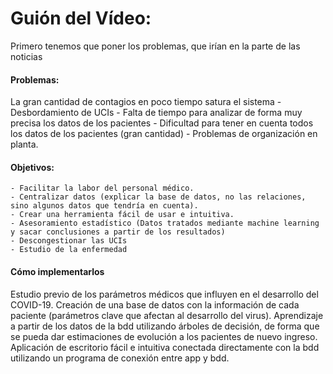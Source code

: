 # Guión del Vídeo:
Primero tenemos que poner los problemas, que irían en la parte de las noticias 

#### Problemas:
La gran cantidad de contagios en poco tiempo satura el sistema
    - Desbordamiento de UCIs
    - Falta de tiempo para analizar de forma muy precisa los datos de los pacientes
    - Dificultad para tener en cuenta todos los datos de los pacientes (gran cantidad)
    - Problemas de organización en planta.




#### Objetivos:

    - Facilitar la labor del personal médico.
    - Centralizar datos (explicar la base de datos, no las relaciones, sino algunos datos que tendría en cuenta).
    - Crear una herramienta fácil de usar e intuitiva.
    - Asesoramiento estadístico (Datos tratados mediante machine learning y sacar conclusiones a partir de los resultados)
    - Descongestionar las UCIs 
    - Estudio de la enfermedad




#### Cómo implementarlos
Estudio previo de los parámetros médicos que influyen en el desarrollo del COVID-19.
Creación de una base de datos con la información de cada paciente (parámetros clave que afectan al desarrollo del virus).
Aprendizaje a partir de los datos de la bdd utilizando árboles de decisión, de forma que se pueda dar estimaciones de evolución a los pacientes de nuevo ingreso.
Aplicación de escritorio fácil e intuitiva conectada directamente con la bdd utilizando un programa de conexión entre app y bdd.
